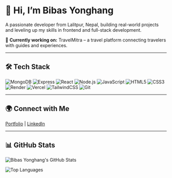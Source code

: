 # 👋 Hi, I’m Bibas Yonghang

A passionate developer from Lalitpur, Nepal, building real-world projects and leveling up my skills in frontend and full-stack development.  

🚀 **Currently working on:** TravelMitra – a travel platform connecting travelers with guides and experiences.  

---

## 🛠 Tech Stack

![MongoDB](https://img.shields.io/badge/MongoDB-47A248?style=for-the-badge&logo=mongodb&logoColor=white)
![Express](https://img.shields.io/badge/Express-000000?style=for-the-badge&logo=express&logoColor=white)
![React](https://img.shields.io/badge/React-20232A?style=for-the-badge&logo=react&logoColor=61DAFB)
![Node.js](https://img.shields.io/badge/Node.js-43853D?style=for-the-badge&logo=node-dot-js&logoColor=white)
![JavaScript](https://img.shields.io/badge/JavaScript-F7DF1E?style=for-the-badge&logo=javascript&logoColor=black)
![HTML5](https://img.shields.io/badge/HTML5-E34F26?style=for-the-badge&logo=html5&logoColor=white)
![CSS3](https://img.shields.io/badge/CSS3-1572B6?style=for-the-badge&logo=css3&logoColor=white)
![Render](https://img.shields.io/badge/Render-gray?style=for-the-badge&logo=render&logoColor=blue)
![Vercel](https://img.shields.io/badge/Vercel-000000?style=for-the-badge&logo=vercel&logoColor=white)
![TailwindCSS](https://img.shields.io/badge/TailwindCSS-06B6D4?style=for-the-badge&logo=tailwind-css&logoColor=white)
![Git](https://img.shields.io/badge/Git-F05032?style=for-the-badge&logo=git&logoColor=white)


---

## 🌍 Connect with Me

[Portfolio](https://my-portfolio-frontend-bay.vercel.app/) | [LinkedIn](https://www.linkedin.com/in/bibas-yonghang-9782ba24b/)

---

## 📊 GitHub Stats

![Bibas Yonghang's GitHub Stats](https://github-readme-stats.vercel.app/api?username=BibasYonghang&show_icons=true&theme=radical)

![Top Languages](https://github-readme-stats.vercel.app/api/top-langs/?username=BibasYonghang&layout=compact&theme=radical)
